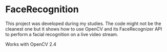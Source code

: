 # FaceRecognition

This project was developed during my studies. The code might not be the cleanest one but it shows how to use OpenCV and its FaceRecognizer API to perform a facial recognition on a live video stream.

Works with OpenCV 2.4
